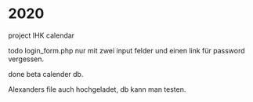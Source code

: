 # 2020
project IHK
calendar

todo
login_form.php nur mit zwei input felder und einen link für password vergessen.

done
beta calender db.

 Alexanders file auch hochgeladet, db kann man testen.

